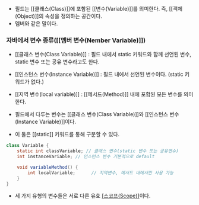 - 필드는 [[클래스(Class)]]에 포함된 [[변수(Variable)]]를 의미한다. 즉, [[객체(Object)]]의 속성을 정의하는 공간이다.
- 멤버와 같은 말이다.

### 자바에서 변수 종류([[멤버 변수(Nember Variable)]])

- [[클래스 변수(Class Variable)]] : 필드 내에서 static 키워드와 함께 선언된 변수, static 변수 또는 공유 변수라고도 한다.
- [[인스턴스 변수(Instance Variable)]] :  필드 내에서 선언된 변수이다. (static 키워드가 없다.)
- [[지역 변수(local variable)]] : [[메서드(Method)]] 내에 포함된 모든 변수를 의미한다.

- 필드에서 다루는 변수는 [[클래스 변수(Class Variable)]]와 [[인스턴스 변수(Instance Variable)]]이다. 
- 이 둘은 [[static]] 키워드를 통해 구분할 수 있다.

```java
class Variable {
    static int classVariable; // 클래스 변수(static 변수 또는 공유변수)
    int instanceVariable; // 인스턴스 변수 기본적으로 default

    void variableMethod() {
        int localVariable;      // 지역변수, 메서드 내에서만 사용 가능
    }
}
```

- 세 가지 유형의 변수들은 서로 다른 유효 [[스코프(Scope)]](scope)이다.